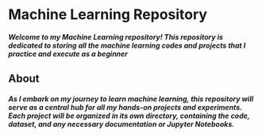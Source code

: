 #  Machine Learning Repository


##### Welcome to my Machine Learning repository! This repository is dedicated to storing all the machine learning codes and projects that I practice and execute as a beginner 

## About

##### As I embark on my journey to learn machine learning, this repository will serve as a central hub for all my hands-on projects and experiments. Each project will be organized in its own directory, containing the code, dataset, and any necessary documentation or Jupyter Notebooks. 
